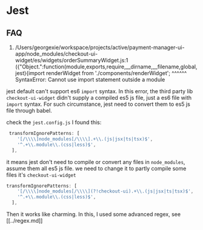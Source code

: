# Jest

## FAQ
1. /Users/georgexie/workspace/projects/active/payment-manager-ui-app/node_modules/checkout-ui-widget/es/widgets/orderSummaryWidget.js:1
    ({"Object.<anonymous>":function(module,exports,require,__dirname,__filename,global,jest){import renderWidget from './components/renderWidget';
                                                                                             ^^^^^^
    SyntaxError: Cannot use import statement outside a module

jest default can't support es6 `import` syntax. In this error, the third party lib `checkout-ui-widget` didn't supply a compiled es5 js file, just a es6 file with `import` syntax. For such circumstance, jest need to convert them to es5 js file through babel.

check the `jest.config.js` I found this:
```js
 transformIgnorePatterns: [
    '[/\\\\]node_modules[/\\\\].+\\.(js|jsx|ts|tsx)$',
    '^.+\\.module\\.(css|less)$',
  ],
```
it means jest don't need to compile or convert any files in `node_modules`, assume them all es5 js file. we need to change it to partly compile some files it's `checkout-ui-widget`
```js
transformIgnorePatterns: [
    '[/\\\\]node_modules[/\\\\](?!checkout-ui).+\\.(js|jsx|ts|tsx)$',
    '^.+\\.module\\.(css|less)$',
  ],
```
Then it works like charming.
In this, I used some advanced regex, see [[../regex.md]]